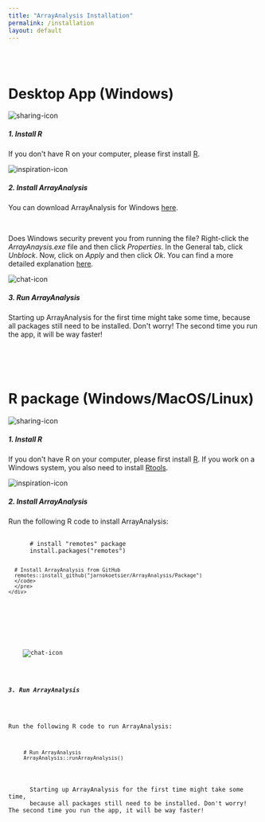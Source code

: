 ```yaml
---
title: "ArrayAnalysis Installation"
permalink: /installation
layout: default
---
```

<br>
<br>
<div class="container px-1">

<!-- Desktop app (Windows) -->
<h1><b>Desktop App</b> (Windows)</h1>

<div class="card-deck">

  <div class="card">
    <img src="{{ "/assets/img/icons/R_logo.png" | relative_url}}" class="card-img-top px-4 py-1" alt="sharing-icon">
    <div class="card-body">
      <h5 class="card-title">1. Install R</h5>
      <p class="card-text">If you don't have R on your computer, please first install <a href = "https://cran.r-project.org/" target="_blank">R</a>.</p>
    </div>
  </div>
  
  <div class="card">
    <img src="{{ "/assets/img/icons/install_logo.png" | relative_url}}" class="card-img-top px-4 py-1" alt="inspiration-icon">
    <div class="card-body">
      <h5 class="card-title">2. Install ArrayAnalysis</h5>
      <p class="card-text">You can download ArrayAnalysis for Windows 
      <a href = "https://github.com/jarnokoetsier/ArrayAnalysis/raw/refs/heads/main/Files/ArrayAnalysis_windows/ArrayAnalysis.exe">here</a>.</p>
      <br>
      <p>Does Windows security prevent you from running the file? Right-click the <i>ArrayAnaysis.exe</i> file and then click <i>Properties</i>.
      In the General tab, click <i>Unblock</i>. Now, click on <i>Apply</i> and then click <i>Ok</i>. 
      You can find a more detailed explanation <a href = href="{{ "/unblock" | relative_url}}">here</a>.</p>
    </div>
  </div>
  
  <div class="card">
    <img src="{{ "/assets/img/icons/run_logo.png" | relative_url}}" class="card-img-top px-4 py-1" alt="chat-icon">
    <div class="card-body">
      <h5 class="card-title">3. Run ArrayAnalysis</h5>
      <p class="card-text">Starting up ArrayAnalysis for the first time might take some time, 
      because all packages still need to be installed. Don't worry! The second time you run the app, it will be way faster!</p>
    </div>
  </div>
  
</div>
<br>
<br>
<br>

<!-- Desktop app (Windows) -->
<h1><b>R package</b> (Windows/MacOS/Linux)</h1>

<div class="card-deck">

  <div class="card">
    <img src="{{ "/assets/img/icons/R_logo.png" | relative_url}}" class="card-img-top px-4 py-1" alt="sharing-icon">
    <div class="card-body">
      <h5 class="card-title">1. Install R</h5>
      <p class="card-text">If you don't have R on your computer, please first install <a href = "https://cran.r-project.org/" target="_blank">R</a>. 
      If you work on a Windows system, you also need to 
      install <a href = "https://cran.r-project.org/bin/windows/Rtools/" target="_blank">Rtools</a>.</p> 
    </div>
  </div>
  
  <div class="card">
    <img src="{{ "/assets/img/icons/install_logo.png" | relative_url}}" class="card-img-top px-4 py-1" alt="inspiration-icon">
    <div class="card-body">
      <h5 class="card-title">2. Install ArrayAnalysis</h5>
      <p class="card-text">Run the following R code to install ArrayAnalysis:</p>
      <pre>
      <code class="language-R">
      # install "remotes" package
      install.packages("remotes")
      
      # Install ArrayAnalysis from GitHub
      remotes::install_github("jarnokoetsier/ArrayAnalysis/Package") 
      </code>
      </pre>
    </div>
  </div>
  
  <div class="card">
    <img src="{{ "/assets/img/icons/run_logo.png" | relative_url}}" class="card-img-top px-4 py-1" alt="chat-icon">
    <div class="card-body">
      <h5 class="card-title">3. Run ArrayAnalysis</h5>
            <p class="card-text">Run the following R code to run ArrayAnalysis:
      <pre>
      <code class="language-R">
     # Run ArrayAnalysis
     ArrayAnalysis::runArrayAnalysis()
     </code>
      </pre>
      Starting up ArrayAnalysis for the first time might take some time, 
      because all packages still need to be installed. Don't worry! The second time you run the app, it will be way faster!</p>
    </div>
  </div>
  
</div>
<br>
<br>

</div>

